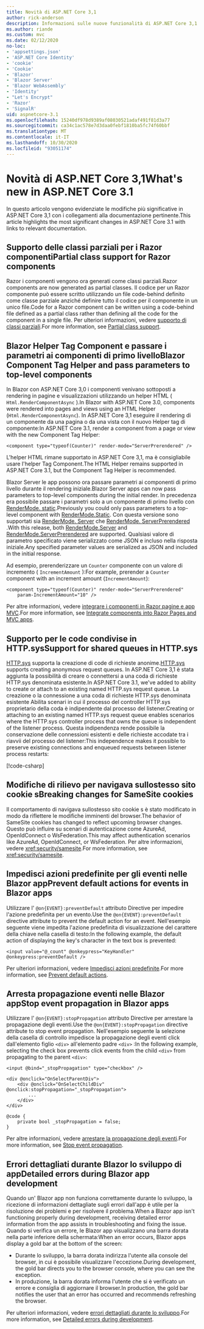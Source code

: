 ```yaml
---
title: Novità di ASP.NET Core 3,1
author: rick-anderson
description: Informazioni sulle nuove funzionalità di ASP.NET Core 3,1.
ms.author: riande
ms.custom: mvc
ms.date: 02/12/2020
no-loc:
- 'appsettings.json'
- 'ASP.NET Core Identity'
- 'cookie'
- 'Cookie'
- 'Blazor'
- 'Blazor Server'
- 'Blazor WebAssembly'
- 'Identity'
- "Let's Encrypt"
- 'Razor'
- 'SignalR'
uid: aspnetcore-3.1
ms.openlocfilehash: 15240df978d9389af08030521adaf491f81d3a77
ms.sourcegitcommit: ca34c1ac578e7d3daa0febf1810ba5fc74f60bbf
ms.translationtype: MT
ms.contentlocale: it-IT
ms.lasthandoff: 10/30/2020
ms.locfileid: "93051174"
---
```

# <a name="whats-new-in-aspnet-core-31"></a><span data-ttu-id="00e31-103">Novità di ASP.NET Core 3,1</span><span class="sxs-lookup"><span data-stu-id="00e31-103">What's new in ASP.NET Core 3.1</span></span>

<span data-ttu-id="00e31-104">In questo articolo vengono evidenziate le modifiche più significative in ASP.NET Core 3,1 con i collegamenti alla documentazione pertinente.</span><span class="sxs-lookup"><span data-stu-id="00e31-104">This article highlights the most significant changes in ASP.NET Core 3.1 with links to relevant documentation.</span></span>

## <a name="partial-class-support-for-no-locrazor-components"></a><span data-ttu-id="00e31-105">Supporto delle classi parziali per i Razor componenti</span><span class="sxs-lookup"><span data-stu-id="00e31-105">Partial class support for Razor components</span></span>

<span data-ttu-id="00e31-106">Razor i componenti vengono ora generati come classi parziali.</span><span class="sxs-lookup"><span data-stu-id="00e31-106">Razor components are now generated as partial classes.</span></span> <span data-ttu-id="00e31-107">Il codice per un Razor componente può essere scritto utilizzando un file code-behind definito come classe parziale anziché definire tutto il codice per il componente in un unico file.</span><span class="sxs-lookup"><span data-stu-id="00e31-107">Code for a Razor component can be written using a code-behind file defined as a partial class rather than defining all the code for the component in a single file.</span></span> <span data-ttu-id="00e31-108">Per ulteriori informazioni, vedere [supporto di classi parziali](xref:blazor/components/index#partial-class-support).</span><span class="sxs-lookup"><span data-stu-id="00e31-108">For more information, see [Partial class support](xref:blazor/components/index#partial-class-support).</span></span>

## <a name="no-locblazor-component-tag-helper-and-pass-parameters-to-top-level-components"></a><span data-ttu-id="00e31-109">Blazor Helper Tag Component e passare i parametri ai componenti di primo livello</span><span class="sxs-lookup"><span data-stu-id="00e31-109">Blazor Component Tag Helper and pass parameters to top-level components</span></span>

<span data-ttu-id="00e31-110">In Blazor con ASP.NET Core 3,0 i componenti venivano sottoposti a rendering in pagine e visualizzazioni utilizzando un helper HTML ( `Html.RenderComponentAsync` ).</span><span class="sxs-lookup"><span data-stu-id="00e31-110">In Blazor with ASP.NET Core 3.0, components were rendered into pages and views using an HTML Helper (`Html.RenderComponentAsync`).</span></span> <span data-ttu-id="00e31-111">In ASP.NET Core 3,1 eseguire il rendering di un componente da una pagina o da una vista con il nuovo Helper tag di componente:</span><span class="sxs-lookup"><span data-stu-id="00e31-111">In ASP.NET Core 3.1, render a component from a page or view with the new Component Tag Helper:</span></span>

```cshtml
<component type="typeof(Counter)" render-mode="ServerPrerendered" />
```

<span data-ttu-id="00e31-112">L'helper HTML rimane supportato in ASP.NET Core 3,1, ma è consigliabile usare l'helper Tag Component.</span><span class="sxs-lookup"><span data-stu-id="00e31-112">The HTML Helper remains supported in ASP.NET Core 3.1, but the Component Tag Helper is recommended.</span></span>

<span data-ttu-id="00e31-113">Blazor Server le app possono ora passare parametri ai componenti di primo livello durante il rendering iniziale.</span><span class="sxs-lookup"><span data-stu-id="00e31-113">Blazor Server apps can now pass parameters to top-level components during the initial render.</span></span> <span data-ttu-id="00e31-114">In precedenza era possibile passare i parametri solo a un componente di primo livello con [RenderMode. static](xref:Microsoft.AspNetCore.Mvc.Rendering.RenderMode.Static).</span><span class="sxs-lookup"><span data-stu-id="00e31-114">Previously you could only pass parameters to a top-level component with [RenderMode.Static](xref:Microsoft.AspNetCore.Mvc.Rendering.RenderMode.Static).</span></span> <span data-ttu-id="00e31-115">Con questa versione sono supportati sia [RenderMode. Server](xref:Microsoft.AspNetCore.Mvc.Rendering.RenderMode.Server) che [RenderMode. ServerPrerendered](xref:Microsoft.AspNetCore.Mvc.Rendering.RenderMode.ServerPrerendered) .</span><span class="sxs-lookup"><span data-stu-id="00e31-115">With this release, both [RenderMode.Server](xref:Microsoft.AspNetCore.Mvc.Rendering.RenderMode.Server) and [RenderMode.ServerPrerendered](xref:Microsoft.AspNetCore.Mvc.Rendering.RenderMode.ServerPrerendered) are supported.</span></span> <span data-ttu-id="00e31-116">Qualsiasi valore di parametro specificato viene serializzato come JSON e incluso nella risposta iniziale.</span><span class="sxs-lookup"><span data-stu-id="00e31-116">Any specified parameter values are serialized as JSON and included in the initial response.</span></span>

<span data-ttu-id="00e31-117">Ad esempio, prerenderizzare un `Counter` componente con un valore di incremento ( `IncrementAmount` ):</span><span class="sxs-lookup"><span data-stu-id="00e31-117">For example, prerender a `Counter` component with an increment amount (`IncrementAmount`):</span></span>

```cshtml
<component type="typeof(Counter)" render-mode="ServerPrerendered" 
    param-IncrementAmount="10" />
```

<span data-ttu-id="00e31-118">Per altre informazioni, vedere [integrare i componenti in Razor pagine e app MVC](xref:blazor/components/integrate-components-into-razor-pages-and-mvc-apps).</span><span class="sxs-lookup"><span data-stu-id="00e31-118">For more information, see [Integrate components into Razor Pages and MVC apps](xref:blazor/components/integrate-components-into-razor-pages-and-mvc-apps).</span></span>

## <a name="support-for-shared-queues-in-httpsys"></a><span data-ttu-id="00e31-119">Supporto per le code condivise in HTTP.sys</span><span class="sxs-lookup"><span data-stu-id="00e31-119">Support for shared queues in HTTP.sys</span></span>

<span data-ttu-id="00e31-120">[HTTP.sys](xref:fundamentals/servers/httpsys) supporta la creazione di code di richieste anonime.</span><span class="sxs-lookup"><span data-stu-id="00e31-120">[HTTP.sys](xref:fundamentals/servers/httpsys) supports creating anonymous request queues.</span></span> <span data-ttu-id="00e31-121">In ASP.NET Core 3,1 è stata aggiunta la possibilità di creare o connettersi a una coda di richieste HTTP.sys denominata esistente.</span><span class="sxs-lookup"><span data-stu-id="00e31-121">In ASP.NET Core 3.1, we've added to ability to create or attach to an existing named HTTP.sys request queue.</span></span> <span data-ttu-id="00e31-122">La creazione o la connessione a una coda di richieste HTTP.sys denominata esistente Abilita scenari in cui il processo del controller HTTP.sys proprietario della coda è indipendente dal processo del listener.</span><span class="sxs-lookup"><span data-stu-id="00e31-122">Creating or attaching to an existing named HTTP.sys request queue enables scenarios where the HTTP.sys controller process that owns the queue is independent of the listener process.</span></span> <span data-ttu-id="00e31-123">Questa indipendenza rende possibile la conservazione delle connessioni esistenti e delle richieste accodate tra i riavvii del processo del listener:</span><span class="sxs-lookup"><span data-stu-id="00e31-123">This independence makes it possible to preserve existing connections and enqueued requests between listener process restarts:</span></span>

[!code-csharp[](sample/Program.cs?name=snippet)]

## <a name="breaking-changes-for-samesite-no-loccookies"></a><span data-ttu-id="00e31-124">Modifiche di rilievo per navigava sullostesso sito cookie s</span><span class="sxs-lookup"><span data-stu-id="00e31-124">Breaking changes for SameSite cookies</span></span>

<span data-ttu-id="00e31-125">Il comportamento di navigava sullostesso sito cookie s è stato modificato in modo da riflettere le modifiche imminenti del browser.</span><span class="sxs-lookup"><span data-stu-id="00e31-125">The behavior of SameSite cookies has changed to reflect upcoming browser changes.</span></span> <span data-ttu-id="00e31-126">Questo può influire su scenari di autenticazione come AzureAd, OpenIdConnect o WsFederation.</span><span class="sxs-lookup"><span data-stu-id="00e31-126">This may affect authentication scenarios like AzureAd, OpenIdConnect, or WsFederation.</span></span> <span data-ttu-id="00e31-127">Per altre informazioni, vedere <xref:security/samesite>.</span><span class="sxs-lookup"><span data-stu-id="00e31-127">For more information, see <xref:security/samesite>.</span></span>

## <a name="prevent-default-actions-for-events-in-no-locblazor-apps"></a><span data-ttu-id="00e31-128">Impedisci azioni predefinite per gli eventi nelle Blazor app</span><span class="sxs-lookup"><span data-stu-id="00e31-128">Prevent default actions for events in Blazor apps</span></span>

<span data-ttu-id="00e31-129">Utilizzare l' `@on{EVENT}:preventDefault` attributo Directive per impedire l'azione predefinita per un evento.</span><span class="sxs-lookup"><span data-stu-id="00e31-129">Use the `@on{EVENT}:preventDefault` directive attribute to prevent the default action for an event.</span></span> <span data-ttu-id="00e31-130">Nell'esempio seguente viene impedita l'azione predefinita di visualizzazione del carattere della chiave nella casella di testo:</span><span class="sxs-lookup"><span data-stu-id="00e31-130">In the following example, the default action of displaying the key's character in the text box is prevented:</span></span>

```razor
<input value="@_count" @onkeypress="KeyHandler" @onkeypress:preventDefault />
```

<span data-ttu-id="00e31-131">Per ulteriori informazioni, vedere [Impedisci azioni predefinite](xref:blazor/components/event-handling#prevent-default-actions).</span><span class="sxs-lookup"><span data-stu-id="00e31-131">For more information, see [Prevent default actions](xref:blazor/components/event-handling#prevent-default-actions).</span></span>

## <a name="stop-event-propagation-in-no-locblazor-apps"></a><span data-ttu-id="00e31-132">Arresta propagazione eventi nelle Blazor app</span><span class="sxs-lookup"><span data-stu-id="00e31-132">Stop event propagation in Blazor apps</span></span>

<span data-ttu-id="00e31-133">Utilizzare l' `@on{EVENT}:stopPropagation` attributo Directive per arrestare la propagazione degli eventi.</span><span class="sxs-lookup"><span data-stu-id="00e31-133">Use the `@on{EVENT}:stopPropagation` directive attribute to stop event propagation.</span></span> <span data-ttu-id="00e31-134">Nell'esempio seguente la selezione della casella di controllo impedisce la propagazione degli eventi click dall'elemento figlio `<div>` all'elemento padre `<div>` :</span><span class="sxs-lookup"><span data-stu-id="00e31-134">In the following example, selecting the check box prevents click events from the child `<div>` from propagating to the parent `<div>`:</span></span>

```razor
<input @bind="_stopPropagation" type="checkbox" />

<div @onclick="OnSelectParentDiv">
    <div @onclick="OnSelectChildDiv" @onclick:stopPropagation="_stopPropagation">
        ...
    </div>
</div>

@code {
    private bool _stopPropagation = false;
}
```

<span data-ttu-id="00e31-135">Per altre informazioni, vedere [arrestare la propagazione degli eventi](xref:blazor/components/event-handling#stop-event-propagation).</span><span class="sxs-lookup"><span data-stu-id="00e31-135">For more information, see [Stop event propagation](xref:blazor/components/event-handling#stop-event-propagation).</span></span>

## <a name="detailed-errors-during-no-locblazor-app-development"></a><span data-ttu-id="00e31-136">Errori dettagliati durante Blazor lo sviluppo di app</span><span class="sxs-lookup"><span data-stu-id="00e31-136">Detailed errors during Blazor app development</span></span>

<span data-ttu-id="00e31-137">Quando un' Blazor app non funziona correttamente durante lo sviluppo, la ricezione di informazioni dettagliate sugli errori dall'app è utile per la risoluzione dei problemi e per risolvere il problema.</span><span class="sxs-lookup"><span data-stu-id="00e31-137">When a Blazor app isn't functioning properly during development, receiving detailed error information from the app assists in troubleshooting and fixing the issue.</span></span> <span data-ttu-id="00e31-138">Quando si verifica un errore, le Blazor app visualizzano una barra dorata nella parte inferiore della schermata:</span><span class="sxs-lookup"><span data-stu-id="00e31-138">When an error occurs, Blazor apps display a gold bar at the bottom of the screen:</span></span>

* <span data-ttu-id="00e31-139">Durante lo sviluppo, la barra dorata indirizza l'utente alla console del browser, in cui è possibile visualizzare l'eccezione.</span><span class="sxs-lookup"><span data-stu-id="00e31-139">During development, the gold bar directs you to the browser console, where you can see the exception.</span></span>
* <span data-ttu-id="00e31-140">In produzione, la barra dorata informa l'utente che si è verificato un errore e consiglia di aggiornare il browser.</span><span class="sxs-lookup"><span data-stu-id="00e31-140">In production, the gold bar notifies the user that an error has occurred and recommends refreshing the browser.</span></span>

<span data-ttu-id="00e31-141">Per ulteriori informazioni, vedere [errori dettagliati durante lo sviluppo](xref:blazor/fundamentals/handle-errors#detailed-errors-during-development).</span><span class="sxs-lookup"><span data-stu-id="00e31-141">For more information, see [Detailed errors during development](xref:blazor/fundamentals/handle-errors#detailed-errors-during-development).</span></span>
